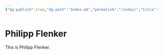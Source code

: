 ```yaml
---
{"dg-publish":true,"dg-path":"Index.md","permalink":"/index/","title":"Philipp Flenker ","tags":["gardenEntry"]}
---
```


# Philipp Flenker
This is Philipp Flenker. 